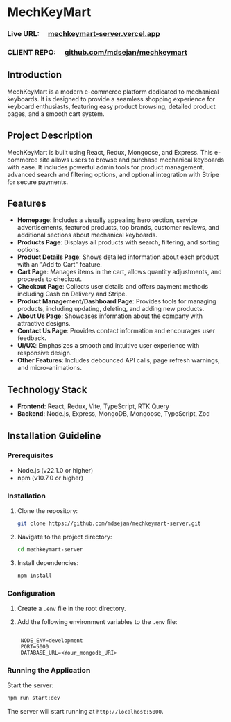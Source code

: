 # MechKeyMart

### Live URL: &nbsp; &nbsp; [mechkeymart-server.vercel.app](https://mechkeymart-server.vercel.app/)

### CLIENT REPO: &nbsp; &nbsp; [github.com/mdsejan/mechkeymart](https://github.com/mdsejan/mechkeymart)

## Introduction

MechKeyMart is a modern e-commerce platform dedicated to mechanical keyboards. It is designed to provide a seamless shopping experience for keyboard enthusiasts, featuring easy product browsing, detailed product pages, and a smooth cart system.

## Project Description

MechKeyMart is built using React, Redux, Mongoose, and Express. This e-commerce site allows users to browse and purchase mechanical keyboards with ease. It includes powerful admin tools for product management, advanced search and filtering options, and optional integration with Stripe for secure payments.

## Features

- **Homepage**: Includes a visually appealing hero section, service advertisements, featured products, top brands, customer reviews, and additional sections about mechanical keyboards.
- **Products Page**: Displays all products with search, filtering, and sorting options.
- **Product Details Page**: Shows detailed information about each product with an "Add to Cart" feature.
- **Cart Page**: Manages items in the cart, allows quantity adjustments, and proceeds to checkout.
- **Checkout Page**: Collects user details and offers payment methods including Cash on Delivery and Stripe.
- **Product Management/Dashboard Page**: Provides tools for managing products, including updating, deleting, and adding new products.
- **About Us Page**: Showcases information about the company with attractive designs.
- **Contact Us Page**: Provides contact information and encourages user feedback.
- **UI/UX**: Emphasizes a smooth and intuitive user experience with responsive design.
- **Other Features**: Includes debounced API calls, page refresh warnings, and micro-animations.

## Technology Stack

- **Frontend**: React, Redux, Vite, TypeScript, RTK Query
- **Backend**: Node.js, Express, MongoDB, Mongoose, TypeScript, Zod

## Installation Guideline

### Prerequisites

- Node.js (v22.1.0 or higher)
- npm (v10.7.0 or higher)

### Installation

1. Clone the repository:

   ```bash
   git clone https://github.com/mdsejan/mechkeymart-server.git
   ```

2. Navigate to the project directory:

   ```bash
   cd mechkeymart-server
   ```

3. Install dependencies:

   ```bash
   npm install
   ```

### Configuration

1. Create a `.env` file in the root directory.
2. Add the following environment variables to the `.env` file:

   ```plaintext

    NODE_ENV=development
    PORT=5000
    DATABASE_URL=<Your_mongodb_URI>

   ```

### Running the Application

Start the server:

```bash
npm run start:dev
```

The server will start running at `http://localhost:5000`.
